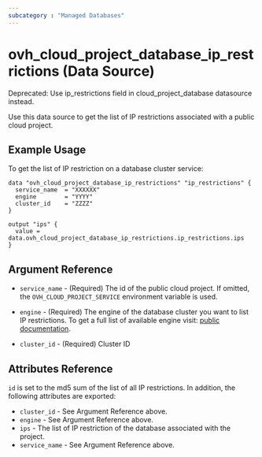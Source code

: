 ```yaml
---
subcategory : "Managed Databases"
---
```


# ovh_cloud_project_database_ip_restrictions (Data Source)

Deprecated: Use ip_restrictions field in cloud_project_database datasource instead.

Use this data source to get the list of IP restrictions associated with a public cloud project.

## Example Usage

To get the list of IP restriction on a database cluster service:

```hcl
data "ovh_cloud_project_database_ip_restrictions" "ip_restrictions" {
  service_name  = "XXXXXX"
  engine        = "YYYY"
  cluster_id    = "ZZZZ"
}

output "ips" {
  value = data.ovh_cloud_project_database_ip_restrictions.ip_restrictions.ips
}
```

## Argument Reference

* `service_name` - (Required) The id of the public cloud project. If omitted,
  the `OVH_CLOUD_PROJECT_SERVICE` environment variable is used.

* `engine` - (Required) The engine of the database cluster you want to list IP restrictions. To get a full list of available engine visit:
[public documentation](https://docs.ovh.com/gb/en/publiccloud/databases).

* `cluster_id` - (Required) Cluster ID


## Attributes Reference

`id` is set to the md5 sum of the list of all IP restrictions. In addition,
the following attributes are exported:

* `cluster_id` - See Argument Reference above.
* `engine` - See Argument Reference above.
* `ips` - The list of IP restriction of the database associated with the project.
* `service_name` - See Argument Reference above.
